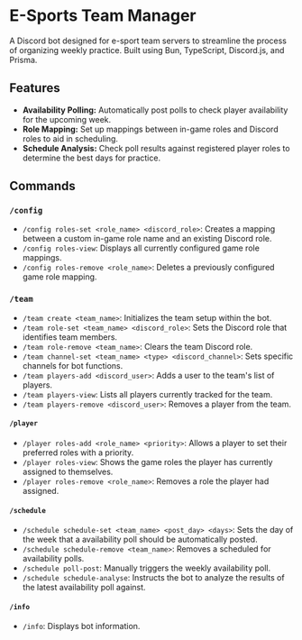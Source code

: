# E-Sports Team Manager

A Discord bot designed for e-sport team servers to streamline the process of organizing weekly practice. Built using Bun, TypeScript, Discord.js, and Prisma.

## Features

- **Availability Polling:** Automatically post polls to check player availability for the upcoming week.
- **Role Mapping:** Set up mappings between in-game roles and Discord roles to aid in scheduling.
- **Schedule Analysis:** Check poll results against registered player roles to determine the best days for practice.

## Commands

### `/config`

- `/config roles-set <role_name> <discord_role>`: Creates a mapping between a custom in-game role name and an existing Discord role.
- `/config roles-view`: Displays all currently configured game role mappings.
- `/config roles-remove <role_name>`: Deletes a previously configured game role mapping.

### `/team`

- `/team create <team_name>`: Initializes the team setup within the bot.
- `/team role-set <team_name> <discord_role>`: Sets the Discord role that identifies team members.
- `/team role-remove <team_name>`: Clears the team Discord role.
- `/team channel-set <team_name> <type> <discord_channel>`: Sets specific channels for bot functions.
- `/team players-add <discord_user>`: Adds a user to the team's list of players.
- `/team players-view`: Lists all players currently tracked for the team.
- `/team players-remove <discord_user>`: Removes a player from the team.

#### `/player`

- `/player roles-add <role_name> <priority>`: Allows a player to set their preferred roles with a priority.
- `/player roles-view`: Shows the game roles the player has currently assigned to themselves.
- `/player roles-remove <role_name>`: Removes a role the player had assigned.

#### `/schedule`

- `/schedule schedule-set <team_name> <post_day> <days>`: Sets the day of the week that a availability poll should be automatically posted.
- `/schedule schedule-remove <team_name>`: Removes a scheduled for availability polls.
- `/schedule poll-post`: Manually triggers the weekly availability poll.
- `/schedule schedule-analyse`: Instructs the bot to analyze the results of the latest availability poll against.

#### `/info`

- `/info`: Displays bot information.

